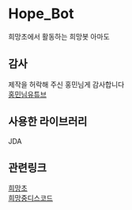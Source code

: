 Hope_Bot
=============
희망초에서 활동하는 희망봇
아마도

감사
-------------

제작을 허락해 주신 홍민님게 감사합니다   
[홍민님유튜브](https://www.youtube.com/c/Hongmin%ED%99%8D%EB%AF%BC)

사용한 라이브러리
-------------
JDA

관련링크
-------------
[희망초](https://www.youtube.com/channel/UCUph_9MhkZVq1g9Qnq2oRhQ)   
[희망중디스코드](https://discord.gg/CTbTAJ4eqj)
